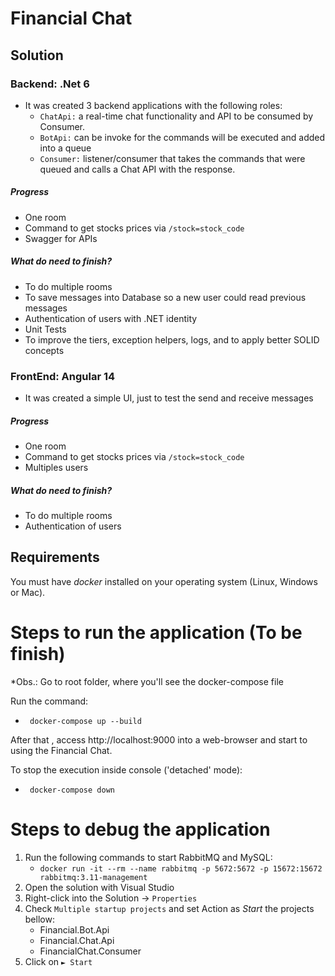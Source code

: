# Financial Chat 

## Solution

### Backend: .Net 6

* It was created 3 backend applications with the following roles:
    - `ChatApi:` a real-time chat functionality and API to be consumed by Consumer.
    - `BotApi:` can be invoke for the commands will be executed and added into a queue
    - `Consumer:` listener/consumer that takes the commands that were queued and calls a Chat API with the response.

##### Progress
- One room
- Command to get stocks prices via `/stock=stock_code`
- Swagger for APIs

##### What do need to finish?
- To do multiple rooms
- To save messages into Database so a new user could read previous messages
- Authentication of users with .NET identity
- Unit Tests
- To improve the tiers, exception helpers, logs,  and to apply better SOLID concepts

### FrontEnd: Angular 14
* It was created a simple UI, just to test the send and receive messages

##### Progress
- One room
- Command to get stocks prices via `/stock=stock_code`
- Multiples users

##### What do need to finish?
- To do multiple rooms
- Authentication of users

## Requirements
You must have *docker* installed on your operating system (Linux, Windows or Mac).  

# Steps to run the application (To be finish)

*Obs.: Go to root folder, where you'll see the docker-compose file

Run the command:
- ` docker-compose up --build` 

 After that , access http://localhost:9000 into a web-browser and start to using the Financial Chat.

 To stop the execution inside console ('detached' mode):
- ` docker-compose down` 

 
# Steps to debug the application

1. Run the following commands to start RabbitMQ and MySQL:  
    - `docker run -it --rm --name rabbitmq -p 5672:5672 -p 15672:15672 rabbitmq:3.11-management`  
1. Open the solution with Visual Studio  
2. Right-click into the Solution -> `Properties`  
3. Check `Multiple startup projects` and set Action as *Start* the projects bellow:  
    - Financial.Bot.Api
    - Financial.Chat.Api
    - FinancialChat.Consumer
4. Click on `► Start`  
